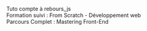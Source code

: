 Tuto compte à rebours_js <br>
Formation suivi : From Scratch - Développement web<br>
Parcours Complet : Mastering Front-End<br>
